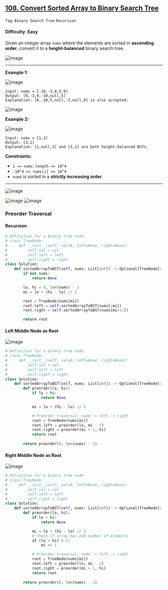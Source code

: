 ## [108. Convert Sorted Array to Binary Search Tree](https://leetcode.com/problems/convert-sorted-array-to-binary-search-tree)

```Tag```: ```Binary Search Tree``` ```Recursion```

#### Difficulty: Easy

Given an integer array ```nums``` where the elements are sorted in __ascending order__, convert it to a __height-balanced__ binary search tree.

![image](https://user-images.githubusercontent.com/35042430/224209437-f7d3bf64-b417-4214-9de8-53b6607ab3c6.png)

---

__Example 1:__

![image](https://assets.leetcode.com/uploads/2021/02/18/btree1.jpg)
```
Input: nums = [-10,-3,0,5,9]
Output: [0,-3,9,-10,null,5]
Explanation: [0,-10,5,null,-3,null,9] is also accepted:
```
![image](https://assets.leetcode.com/uploads/2021/02/18/btree2.jpg)

__Example 2:__

![image](https://assets.leetcode.com/uploads/2021/02/18/btree.jpg)
```
Input: nums = [1,3]
Output: [3,1]
Explanation: [1,null,3] and [3,1] are both height-balanced BSTs.
```

__Constraints:__

- ```1 <= nums.length <= 10^4```
- ```-10^4 <= nums[i] <= 10^4```
- ```num```s is sorted in a __strictly increasing order__.

---

![image](https://leetcode.com/problems/convert-sorted-array-to-binary-search-tree/Figures/108/bfs_dfs.png)


![image](https://leetcode.com/problems/convert-sorted-array-to-binary-search-tree/Figures/108/bst2.png)
![image](https://leetcode.com/problems/convert-sorted-array-to-binary-search-tree/Figures/108/height.png)

### Preorder Traversal

#### Recursion

```Python
# Definition for a binary tree node.
# class TreeNode:
#     def __init__(self, val=0, left=None, right=None):
#         self.val = val
#         self.left = left
#         self.right = right
class Solution:
    def sortedArrayToBST(self, nums: List[int]) -> Optional[TreeNode]:
        if not nums:
            return None

        lo, hi = 0, len(nums) - 1
        mi = lo + (hi - lo) // 2

        root = TreeNode(nums[mi])
        root.left = self.sortedArrayToBST(nums[:mi])
        root.right = self.sortedArrayToBST(nums[mi+1:])

        return root
```

#### Left Middle Node as Root

![image](https://leetcode.com/problems/convert-sorted-array-to-binary-search-tree/Figures/108/left.png)

```Python
# Definition for a binary tree node.
# class TreeNode:
#     def __init__(self, val=0, left=None, right=None):
#         self.val = val
#         self.left = left
#         self.right = right
class Solution:
    def sortedArrayToBST(self, nums: List[int]) -> Optional[TreeNode]:
        def preorder(lo, hi):
            if lo > hi:
                return None

            mi = lo + (hi - lo) // 2

            # Preorder traversal: node -> left -> right
            root = TreeNode(nums[mi])
            root.left = preorder(lo, mi - 1)
            root.right = preorder(mi + 1, hi)
            return root
        
        return preorder(0, len(nums) - 1)
```

#### Right Middle Node as Root

![image](https://leetcode.com/problems/convert-sorted-array-to-binary-search-tree/Figures/108/right.png)

```Python
# Definition for a binary tree node.
# class TreeNode:
#     def __init__(self, val=0, left=None, right=None):
#         self.val = val
#         self.left = left
#         self.right = right
class Solution:
    def sortedArrayToBST(self, nums: List[int]) -> Optional[TreeNode]:
        def preorder(lo, hi):
            if lo > hi:
                return None

            mi = lo + (hi - lo) // 2
            # Check if array has odd number of elements
            if (lo + hi) % 2:
                mi += 1

            # Preorder traversal: node -> left -> right
            root = TreeNode(nums[mi])
            root.left = preorder(lo, mi - 1)
            root.right = preorder(mi + 1, hi)
            return root
        
        return preorder(0, len(nums) - 1)
```
